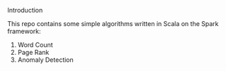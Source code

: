 Introduction

This repo contains some simple algorithms written in Scala on the Spark framework:
1. Word Count
2. Page Rank
3. Anomaly Detection
